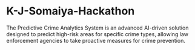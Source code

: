 # K-J-Somaiya-Hackathon
The Predictive Crime Analytics System is an advanced AI-driven solution designed to predict high-risk areas for specific crime types, allowing law enforcement agencies to take proactive measures for crime prevention. 

